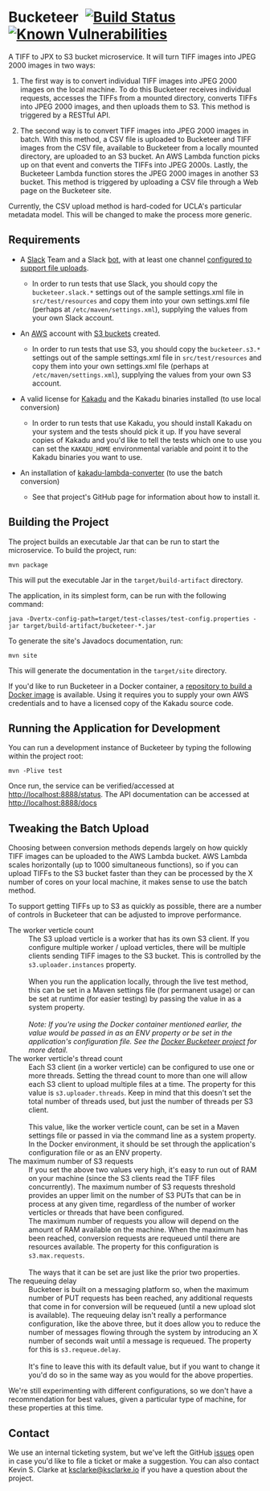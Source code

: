 # Bucketeer  &nbsp;[![Build Status](https://travis-ci.com/UCLALibrary/bucketeer.svg?branch=master)](https://travis-ci.com/UCLALibrary/bucketeer) [![Known Vulnerabilities](https://img.shields.io/snyk/vulnerabilities/github/uclalibrary/bucketeer.svg)](https://snyk.io/test/github/uclalibrary/bucketeer)

A TIFF to JPX to S3 bucket microservice. It will turn TIFF images into JPEG 2000 images in two ways:

1) The first way is to convert individual TIFF images into JPEG 2000 images on the local machine. To do this Bucketeer receives individual requests, accesses the TIFFs from a mounted directory, converts TIFFs into JPEG 2000 images, and then uploads them to S3. This method is triggered by a RESTful API.

2) The second way is to convert TIFF images into JPEG 2000 images in batch. With this method, a CSV file is uploaded to Bucketeer and TIFF images from the CSV file, available to Bucketeer from a locally mounted directory, are uploaded to an S3 bucket. An AWS Lambda function picks up on that event and converts the TIFFs into JPEG 2000s. Lastly, the Bucketeer Lambda function stores the JPEG 2000 images in another S3 bucket. This method is triggered by uploading a CSV file through a Web page on the Bucketeer site.

Currently, the CSV upload method is hard-coded for UCLA's particular metadata model. This will be changed to make the process more generic.

## Requirements

* A [Slack](https://slack.com/) Team and a Slack [bot](https://api.slack.com/start/overview), with at least one channel [configured to support file uploads](https://api.slack.com/messaging/files/setup).
    * In order to run tests that use Slack, you should copy the `bucketeer.slack.*` settings out of the sample settings.xml file in `src/test/resources` and copy them into your own settings.xml file (perhaps at `/etc/maven/settings.xml`), supplying the values from your own Slack account.

* An [AWS](https://docs.aws.amazon.com/index.html?nc2=h_ql_doc) account with [S3 buckets](https://docs.aws.amazon.com/s3/?id=docs_gateway) created.
    * In order to run tests that use S3, you should copy the `bucketeer.s3.*` settings out of the sample settings.xml file in `src/test/resources` and copy them into your own settings.xml file (perhaps at `/etc/maven/settings.xml`), supplying the values from your own S3 account.

* A valid license for [Kakadu](https://kakadusoftware.com/) and the Kakadu binaries installed (to use local conversion)
    * In order to run tests that use Kakadu, you should install Kakadu on your system and the tests should pick it up. If you have several copies of Kakadu and you'd like to tell the tests which one to use you can set the `KAKADU_HOME` environmental variable and point it to the Kakadu binaries you want to use.

* An installation of [kakadu-lambda-converter](https://github.com/UCLALibrary/kakadu-lambda-converter/) (to use the batch conversion)
    * See that project's GitHub page for information about how to install it.

## Building the Project

The project builds an executable Jar that can be run to start the microservice. To build the project, run:

    mvn package

This will put the executable Jar in the `target/build-artifact` directory.

The application, in its simplest form, can be run with the following command:

    java -Dvertx-config-path=target/test-classes/test-config.properties -jar target/build-artifact/bucketeer-*.jar

To generate the site's Javadocs documentation, run:

    mvn site

This will generate the documentation in the `target/site` directory.

If you'd like to run Bucketeer in a Docker container, a [repository to build a Docker image](https://github.com/uclalibrary/docker-bucketeer) is available. Using it requires you to supply your own AWS credentials and to have a licensed copy of the Kakadu source code.

## Running the Application for Development

You can run a development instance of Bucketeer by typing the following within the project root:

    mvn -Plive test

Once run, the service can be verified/accessed at [http://localhost:8888/status](http://localhost:8888/status). The API documentation can be accessed at [http://localhost:8888/docs](http://localhost:8888/docs)

## Tweaking the Batch Upload

Choosing between conversion methods depends largely on how quickly TIFF images can be uploaded to the AWS Lambda bucket. AWS Lambda scales horizontally (up to 1000 simultaneous functions), so if you can upload TIFFs to the S3 bucket faster than they can be processed by the X number of cores on your local machine, it makes sense to use the batch method.

To support getting TIFFs up to S3 as quickly as possible, there are a number of controls in Bucketeer that can be adjusted to improve performance.

<dl>
  <dt>The worker verticle count</dt>
  <dd>The S3 upload verticle is a worker that has its own S3 client. If you configure multiple worker / upload verticles, there will be multiple clients sending TIFF images to the S3 bucket. This is controlled by the <code>s3.uploader.instances</code> property.<br/><br/>When you run the application locally, through the live test method, this can be set in a Maven settings file (for permanent usage) or can be set at runtime (for easier testing) by passing the value in as a system property.<br/><br/><i>Note: If you're using the Docker container mentioned earlier, the value would be passed in as an ENV property or be set in the application's configuration file. See the <a href="https://github.com/uclalibrary/docker-bucketeer">Docker Bucketeer project</a> for more detail.</i></dd>
  <dt>The worker verticle's thread count</dt>
  <dd>Each S3 client (in a worker verticle) can be configured to use one or more threads. Setting the thread count to more than one will allow each S3 client to upload multiple files at a time. The property for this value is <code>s3.uploader.threads</code>. Keep in mind that this doesn't set the total number of threads used, but just the number of threads per S3 client.<br/><br/>This value, like the worker verticle count, can be set in a Maven settings file or passed in via the command line as a system property. In the Docker environment, it should be set through the application's configuration file or as an ENV property.
  <dt>The maximum number of S3 requests</dt>
  <dd>If you set the above two values very high, it's easy to run out of RAM on your machine (since the S3 clients read the TIFF files concurrently). The maximum number of S3 requests threshold provides an upper limit on the number of S3 PUTs that can be in process at any given time, regardless of the number of worker verticles or threads that have been configured.<br/<br/>The maximum number of requests you allow will depend on the amount of RAM available on the machine. When the maximum has been reached, conversion requests are requeued until there are resources available. The property for this configuration is <code>s3.max.requests</code>.<br/><br/>The ways that it can be set are just like the prior two properties.</dd>
  <dt>The requeuing delay</dt>
  <dd>Bucketeer is built on a messaging platform so, when the maximum number of PUT requests has been reached, any additional requests that come in for conversion will be requeued (until a new upload slot is available). The requeuing delay isn't really a performance configuration, like the above three, but it does allow you to reduce the number of messages flowing through the system by introducing an X number of seconds wait until a message is requeued. The property for this is <code>s3.requeue.delay</code>.<br/><br/>It's fine to leave this with its default value, but if you want to change it you'd do so in the same way as you would for the above properties.</dd>
</dl>

We're still experimenting with different configurations, so we don't have a recommendation for best values, given a particular type of machine, for these properties at this time.

## Contact

We use an internal ticketing system, but we've left the GitHub [issues](https://github.com/UCLALibrary/bucketeer/issues) open in case you'd like to file a ticket or make a suggestion. You can also contact Kevin S. Clarke at <a href="mailto:ksclarke@ksclarke.io">ksclarke@ksclarke.io</a> if you have a question about the project.
